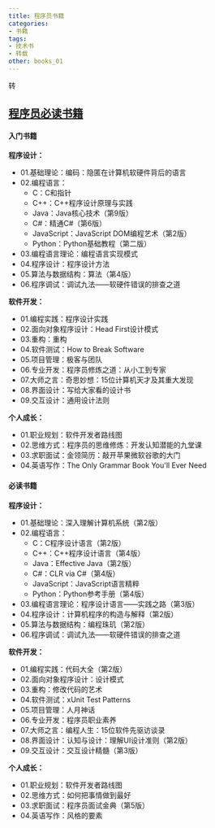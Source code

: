 ```yaml
---
title: 程序员书籍
categories:
- 书籍
tags:
- 技术书
- 转载
other: books_01
---
```


<span class="reprint">转</span>
## **[程序员必读书籍][1]** ##
#### **入门书籍** ####
**程序设计：**
- 01.基础理论：编码：隐匿在计算机软硬件背后的语言
- 02.编程语言：
    - C：C和指针
    - C++：C++程序设计原理与实践
    - Java：Java核心技术（第9版）
    - C#：精通C#（第6版）
    - JavaScript：JavaScript DOM编程艺术（第2版）
    - Python：Python基础教程（第二版）
- 03.编程语言理论：编程语言实现模式
- 04.程序设计：程序设计方法
- 05.算法与数据结构：算法（第4版）
- 06.程序调试：调试九法——软硬件错误的排查之道

**软件开发：**
- 01.编程实践：程序设计实践
- 02.面向对象程序设计：Head First设计模式
- 03.重构：重构
- 04.软件测试：How to Break Software
- 05.项目管理：极客与团队
- 06.专业开发：程序员修炼之道：从小工到专家
- 07.大师之言：奇思妙想：15位计算机天才及其重大发现
- 08.界面设计：写给大家看的设计书
- 09.交互设计：通用设计法则

**个人成长：**
- 01.职业规划：软件开发者路线图
- 02.思维方式：程序员的思维修炼：开发认知潜能的九堂课
- 03.求职面试：金领简历：敲开苹果微软谷歌的大门
- 04.英语写作：The Only Grammar Book You'll Ever Need


#### **必读书籍** ####
**程序设计：**
- 01.基础理论：深入理解计算机系统（第2版）
- 02.编程语言：
    - C：C程序设计语言（第2版）
    - C++：C++程序设计语言（第4版）
    - Java：Effective Java（第2版）
    - C#：CLR via C#（第4版）
    - JavaScript：JavaScript语言精粹
    - Python：Python参考手册（第4版）
- 03.编程语言理论：程序设计语言——实践之路（第3版）
- 04.程序设计：计算机程序的构造与解释（第2版）
- 05.算法与数据结构：编程珠玑（第2版）
- 06.程序调试：调试九法——软硬件错误的排查之道

**软件开发：**
- 01.编程实践：代码大全（第2版）
- 02.面向对象程序设计：设计模式
- 03.重构：修改代码的艺术
- 04.软件测试：xUnit Test Patterns
- 05.项目管理：人月神话
- 06.专业开发：程序员职业素养
- 07.大师之言：编程人生：15位软件先驱访谈录
- 08.界面设计：认知与设计：理解UI设计准则（第2版）
- 09.交互设计：交互设计精髓（第3版）

**个人成长：**
- 01.职业规划：软件开发者路线图
- 02.思维方式：如何把事情做到最好
- 03.求职面试：程序员面试金典（第5版）
- 04.英语写作：风格的要素


[1]:http://www.ituring.com.cn/article/198286